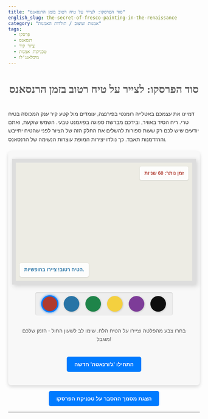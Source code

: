 ```yaml
---
title: "סוד הפרסקו: לצייר על טיח רטוב בזמן הרנסאנס"
english_slug: the-secret-of-fresco-painting-in-the-renaissance
category: "אמנות ועיצוב / תולדות האמנות"
tags:
  - פרסקו
  - רנסאנס
  - ציור קיר
  - טכניקות אמנות
  - מיכלאנג'לו
---
```

# סוד הפרסקו: לצייר על טיח רטוב בזמן הרנסאנס

דמיינו את עצמכם באטלייה רומנטי בפירנצה, עומדים מול קטע קיר ענק המכוסה בטיח טרי. ריח הסיד באוויר, ובידכם מברשת ספוגה בפיגמנט טבעי. השמש שוקעת, ואתם יודעים שיש לכם רק שעות ספורות להשלים את החלק הזה של הציור לפני שהטיח יתייבש וההזדמנות תאבד. כך נולדו יצירות המופת עוצרות הנשימה של הרנסאנס.

<div id="fresco-app" class="fresco-container">
    <div id="canvas-container" class="art-frame">
        <canvas id="fresco-canvas" width="600" height="400"></canvas>
        <div id="drying-overlay" class="overlay"></div>
        <div id="dry-message" class="overlay-message hidden">הטיח התייבש! הצבע לא ייטמע.</div>
        <div id="timer" class="info-box">זמן נותר: <span id="time-left">60</span> שניות</div>
        <div id="status" class="info-box">הטיח רטוב! ציירו בחופשיות.</div>
    </div>
    <div id="color-palette" class="palette">
        <div class="color-swatch selected" data-color="#B03A2E" style="background-color: #B03A2E;"></div> <!-- Muted Red -->
        <div class="color-swatch" data-color="#2874A6" style="background-color: #2874A6;"></div> <!-- Muted Blue -->
        <div class="color-swatch" data-color="#1E8449" style="background-color: #1E8449;"></div> <!-- Muted Green -->
        <div class="color-swatch" data-color="#F4D03F" style="background-color: #F4D03F;"></div> <!-- Earthy Yellow -->
        <div class="color-swatch" data-color="#7D3C98" style="background-color: #7D3C98;"></div> <!-- Muted Purple -->
        <div class="color-swatch" data-color="#0E0E0E" style="background-color: #0E0E0E;"></div> <!-- Near Black -->
    </div>
    <p class="instruction-text">בחרו צבע מהפלטה וציירו על הטיח הלח. שימו לב לשעון החול - הזמן שלכם מוגבל!</p>
    <button id="start-new-giornata" class="action-button">התחילו 'ג'ורנאטה' חדשה</button>
</div>

<button id="toggle-explanation" class="toggle-button">הצגת מסמך ההסבר על טכניקת הפרסקו</button>

<div id="explanation" class="explanation-section hidden">
    <h2>הסודות העתיקים של הפרסקו בואונו (Fresco Buono)</h2>
    טכניקת ה"פרסקו" (שפירושה באיטלקית: "טרי") היא שיטת ציור קיר ייחודית שבה האמן עובד ישירות על שכבת טיח רטוב וטרייה. הצבעים, שהם פיגמנטים טבעיים טחונים דק מעורבבים עם מים בלבד, חודרים עמוק לתוך הטיח הלח. כאשר הטיח מתייבש, מתרחש תהליך כימי מופלא הנקרא קרבוניזציה: הסידן ההידרוקסידי שבטיח הופך לגבישי סידן פחמתי קשיחים (כמו אבן גיר). הפיגמנטים נלכדים בתוך רשת גבישים זו, והופכים למעשה לחלק בלתי נפרד מהקיר עצמו – לא רק יושבים על פני השטח.

    <h3>מסע בזמן: שורשי הטכניקה</h3>
    פרסקו אינה המצאה של הרנסאנס; היא הייתה בשימוש כבר בתרבויות עתיקות, החל מיוון המינואית (קנוסוס) ועד לרומא העתיקה (פומפיי, הרקולנאום). אך הפריחה המחודשת והכניסה לפנתיאון האמנות העולמית אירעו ברנסאנס האיטלקי (מאות 14-16). שמות כמו ג'וטו, מזאצ'ו, רפאל, וכמובן מיכלאנג'לו, הפכו לשם נרדף ליצירות מופת שנוצרו בטכניקה תובענית זו.

    <h3>בניית הקיר: יסודות הפרסקו</h3>
    הכנה קפדנית היא סוד ההצלחה. הקיר מטופל במספר שכבות טיח, לכל אחת תפקיד:
    <ul>
        <li>**ארצ'יצ'ו (Arriccio):** השכבה הראשונה, מחוספסת ועבה, מונחת ישירות על המבנה האבן או הלבנים. היא מספקת בסיס אחיד ומאפשרת לאמן לשרטט עליה את הקומפוזיציה הכללית בקווים גדולים (ה"סינופיה").</li>
        <li>**אינטונאקו (Intonaco):** השכבה העליונה, חלקה ועדינה יותר, המכילה לרוב אבקת שיש דקה בנוסף לסיד וחול. שכבה זו מונחת רק על השטח שבו האמן מתכוון לעבוד באותו יום. זהו המשטח ה"טרי" שעליו מתבצע הציור בפועל.</li>
    </ul>

    <h3>חומרי הקסם: פיגמנטים וסיד</h3>
    *   **סיד כבוי (Slaked Lime):** המרכיב הקושר, סידן הידרוקסידי (Ca(OH)₂), המעניק לטיח את תכונותיו הכימיות המיוחדות.
    *   **אגרגטים:** חול או אבקת שיש בגדלים שונים, המעורבבים עם הסיד ליצירת הטיח.
    *   **פיגמנטים טבעיים:** אבקות צבע המופקות ממינרלים ואדמות (למשל, אדמה אדומה לאדום, אזוריט לכחול, מלכיט לירוק). פיגמנטים מסוימים שרגישים לבסיסיות של הסיד אינם מתאימים לפרסקו בואונו (כמו חלק מהכחולים והירוקים, מה שהגביל במקצת את פלטת הצבעים). הם מעורבבים במים בלבד, ללא חומר קשר נוסף.

    <h3>ריקוד עם הזמן: תהליך העבודה היומי</h3>
    תהליך יצירת פרסקו הוא מרוץ נגד הזמן, המחייב תכנון וביצוע קפדניים:
    1.  **הכנת הקיר והשרטוט הראשוני (סינופיה):** לאחר יישום הארצ'יצ'ו ויבושו, שורטטה הקומפוזיציה הכללית (לרוב באדמה אדומה) ישירות על הטיח היבש.
    2.  **תכנון ה'ג'ורנאטה':** האמן חילק את היצירה כולה לקטעים קטנים שניתן לצייר ולהשלים ביום עבודה אחד – כל קטע כזה נקרא 'ג'ורנאטה' ("יום" באיטלקית). גודל הג'ורנאטה נקבע לפי מורכבות החלק וקצב העבודה המשוער.
    3.  **יישום האינטונאקו:** ממש לפני תחילת הציור היומי, מניחים שכבה טרייה של אינטונאקו רק על שטח הג'ורנאטה המתוכנן. שכבה זו חייבת להישאר לחה מספיק לאורך כל שעות הציור.
    4.  **העברת השרטוט המדויק:** השרטוט המפורט של הג'ורנאטה הועבר לטיח הלח. שיטות נפוצות כללו: ניקוב קווי השרטוט בסינופיה והטפת אבקת פחם דרך החורים (spolvero), או חריטה עדינה של הקווים מתוך רישום על נייר שהוצמד לקיר.
    5.  **הציור בזמן אמת:** האמן וצוותו ציירו במהירות ובדיוק על האינטונאקו הרטוב. הצבעים נספגו לתוך הטיח הלח. עבודה על טיח שהתייבש חלקית (Fresco Secco) הייתה אפשרית אך פחות עמידה.
    6.  **התייבשות והטמעה (קרבוניזציה):** כשהטיח מתייבש, הסידן ההידרוקסידי מגיב עם הפחמן הדו-חמצני שבאוויר והופך לסידן פחמתי קשה. הפיגמנטים נלכדים במבנה הגבישי החדש. תהליך זה מפסיק כשהטיח יבש לחלוטין.

    <h3>ה'ג'ורנאטה' - יום עבודה של אמן</h3>
    ה'ג'ורנאטה' היא לא רק קטע פיזי בציור, אלא גם יחידת זמן ותכנון. הצורך להשלים את כל הג'ורנאטה לפני שהטיח מתייבש דרש מהאמן תכנון מראש, מיומנות גבוהה ומהירות ביצוע. קווי החיבור העדינים בין ג'ורנאטות שונות ניתנים לעיתים לזיהוי על יצירות פרסקו גדולות, ומהווים עדות לתהליך העבודה.

    <h3>מדוע הזמן כה קריטי? הכימיה שבקיר</h3>
    תהליך הקרבוניזציה, המקנה לפרסקו את עמידותו האגדית, תלוי בנוכחות מים. הסידן ההידרוקסידי (Ca(OH)₂) בטיח הלח סופח CO₂ מהאוויר והופך ל-CaCO₃ (סידן פחמתי). המים משמשים כתווך הכרחי לתגובה זו. הפיגמנטים שחודרים לטיח בזמן שהוא לח נלכדים בתוך גבישי ה-CaCO₃ הנוצרים. ברגע שהטיח יבש לחלוטין, התגובה נפסקת. ציור על טיח יבש ('פרסקו סקו') לא יאפשר לצבעים להיטמע באותה צורה – הם יישארו על פני השטח, יהיו פחות עמידים ויינטו לדהות או להתקלף.

    <h3>מאזן הכוחות: יתרונות וחסרונות</h3>
    *   **יתרונות מדהימים:** עמידות חסרת תקדים לאורך מאות ואלפי שנים, צבעים עזים וזוהרים כשהם נטמעים בטיח הבהיר, חסינות יחסית ללחות ושינויי טמפרטורה.
    *   **אתגרים משמעותיים:** מחייב מהירות, דיוק ותכנון מושלם; קושי רב בתיקונים (לרוב יש להסיר את הטיח ולצייר מחדש את כל הג'ורנאטה); דורש מומחיות רבה לא רק בציור אלא גם בהבנת תהליך הכנת הטיח והכימיה שלו.

    <h3>מופעי ראווה על קירות הזמן</h3>
    יצירות פרסקו מפורסמות כוללות את התקרה האייקונית וה"דין האחרון" בקפלה הסיסטינית (מיכלאנג'לו), ציורי הקיר המרשימים בחדר החתן והכלה במנטובה (אנדראה מנטניה), והפרסקאות המהפכניות בקפלת בראנקאצ'י בפירנצה (מזאצ'ו), ועוד רבות מהעת העתיקה.

    <h3>פרסקו סקו: האלטרנטיבה ה"קלה" יותר?</h3>
    "פרסקו סקו" (Secco - "יבש") היא טכניקה שבה צובעים על טיח שכבר התייבש. בשיטה זו, מערבבים את הפיגמנטים עם חומר מקשר (כמו דבק ביצים, דבק חיות או שמנים) כדי שידבקו לקיר. היתרון הוא האפשרות לעבוד לאט יותר, לתקן בקלות, ולהשתמש בפלטת צבעים רחבה יותר (כולל פיגמנטים שאינם עמידים בפני בסיסיות הסיד). החיסרון הגדול הוא העמידות הנמוכה לאין ערוך לעומת פרסקו בואונו – הצבע נוטה להתקלף ולהתפורר עם הזמן. לכן, פרסקו בואונו נחשב לטכניקה הנעלה והיוקרתית יותר.

    <h3>מאחורי הקלעים: צוות האמנים</h3>
    יצירת ציור פרסקו מונומנטלי לא הייתה עבודה של אדם אחד בלבד. המאסטר היה אמנם אחראי על התפיסה האמנותית, התכנון, השרטוטים הראשיים, ולרוב צייר את החלקים המרכזיים והחשובים בג'ורנאטות. אך לצדו עמד צוות מומחים: גבסנים (intonacatori) מומחים בהכנת הטיח ויישומו בזמן הנכון, עוזרים לערבוב פיגמנטים, ולעיתים גם ציירים שהיו אחראים על רקעים וחלקים פשוטים יותר. שיתוף הפעולה, התיאום והתזמון המדויק של הצוות כולו היו קריטיים להצלחה.
</div>

<style>
    :root {
        --plaster-color: #EDECE4;
        --wet-overlay-color: rgba(174, 214, 241, 0.1); /* Subtle blue hint for wet */
        --dry-overlay-color-start: rgba(250, 240, 230, 0.0); /* Starts transparent */
        --dry-overlay-color-end: rgba(250, 240, 230, 0.7); /* Ends opaque beige */
        --earthy-red: #B03A2E;
        --earthy-blue: #2874A6;
        --highlight-color: #007bff;
        --text-color: #333;
        --subtle-border-color: #ccc;
        --box-shadow-color: rgba(0, 0, 0, 0.15);
        --font-sans: 'Arial', sans-serif;
        --font-serif: 'Georgia', serif; /* Using standard fonts for simplicity */
    }

    body {
        font-family: var(--font-sans);
        line-height: 1.6;
        color: var(--text-color);
        padding-bottom: 40px; /* Add space for sticky elements or just general footer space */
    }

    h1, h2, h3 {
        font-family: var(--font-serif);
        color: #555; /* Slightly darker or different shade */
    }

    h1 {
        text-align: center;
        margin-bottom: 30px;
    }

    #fresco-app {
        display: flex;
        flex-direction: column;
        align-items: center;
        margin-top: 20px;
        padding: 20px;
        background-color: #f8f8f8; /* Light background for the interactive section */
        border-radius: 8px;
        box-shadow: 0 4px 10px var(--box-shadow-color);
    }

    .art-frame {
        position: relative;
        width: 100%;
        max-width: 600px;
        border: 10px solid #ddd; /* Frame border */
        box-shadow: 4px 4px 12px var(--box-shadow-color);
        margin-bottom: 20px;
        background-color: var(--plaster-color); /* Background behind canvas */
        overflow: hidden; /* Ensure overlays stay within bounds */
    }

    #fresco-canvas {
        display: block;
        background-color: var(--plaster-color);
        cursor: crosshair;
        touch-action: none; /* Prevent default touch actions like scrolling/zooming */
    }

    .overlay {
        position: absolute;
        top: 0;
        left: 0;
        width: 100%;
        height: 100%;
        pointer-events: none; /* Allow clicks/touches to pass through */
        transition: background-color 1s ease; /* Smooth transition for drying effect */
    }

    .overlay-message {
         position: absolute;
        top: 50%;
        left: 50%;
        transform: translate(-50%, -50%);
        color: var(--earthy-red);
        font-size: 2em;
        font-weight: bold;
        text-align: center;
        pointer-events: none;
        z-index: 10; /* Ensure it's above the overlay */
        background-color: rgba(255, 255, 255, 0.85);
        padding: 15px 25px;
        border-radius: 8px;
        box-shadow: 0 2px 5px var(--box-shadow-color);
        animation: pulse 1.5s infinite ease-in-out; /* Subtle animation */
    }

    @keyframes pulse {
        0% { transform: translate(-50%, -50%) scale(1); opacity: 1; }
        50% { transform: translate(-50%, -50%) scale(1.05); opacity: 0.9; }
        100% { transform: translate(-50%, -50%) scale(1); opacity: 1; }
    }


    .info-box {
        position: absolute;
        padding: 8px 12px;
        background-color: rgba(255, 255, 255, 0.9);
        border-radius: 5px;
        font-size: 0.9em;
        font-weight: bold;
        box-shadow: 0 1px 3px var(--box-shadow-color);
    }

    #timer {
        top: 10px;
        right: 10px;
        color: var(--earthy-red);
    }

    #status {
        bottom: 10px;
        left: 10px;
        color: var(--earthy-blue);
    }

    #status.dry {
        color: var(--earthy-red);
        font-weight: bold;
    }


    .palette {
        display: flex;
        justify-content: center;
        margin-bottom: 15px;
        padding: 10px;
        background-color: #eee; /* Palette background */
        border-radius: 5px;
        box-shadow: inset 0 1px 3px var(--box-shadow-color);
    }

    .color-swatch {
        width: 35px;
        height: 35px;
        margin: 0 8px;
        cursor: pointer;
        border: 3px solid transparent; /* Border for selection */
        box-shadow: 1px 1px 4px rgba(0, 0, 0, 0.2);
        transition: transform 0.2s ease, border-color 0.2s ease;
        border-radius: 50%; /* Make them round */
    }

    .color-swatch:hover {
        transform: scale(1.15);
    }

    .color-swatch.selected {
        border-color: var(--highlight-color);
        box-shadow: 0 0 6px var(--highlight-color);
        transform: scale(1.1); /* Keep selected slightly larger */
    }

    .instruction-text {
        font-size: 1em;
        color: #555;
        margin-bottom: 20px;
        text-align: center;
    }

    .action-button, .toggle-button {
        display: block;
        margin: 15px auto;
        padding: 12px 20px;
        font-size: 1em;
        cursor: pointer;
        background-color: var(--highlight-color);
        color: white;
        border: none;
        border-radius: 5px;
        transition: background-color 0.3s ease, transform 0.1s ease;
        font-weight: bold;
    }

    .action-button:hover, .toggle-button:hover {
        background-color: #0056b3;
    }
     .action-button:active, .toggle-button:active {
        transform: scale(0.98);
     }


    .explanation-section {
        margin-top: 30px;
        padding: 20px;
        border: 1px solid var(--subtle-border-color);
        background-color: #f9f9f9;
        border-radius: 8px;
        line-height: 1.7;
    }

    .explanation-section h2, .explanation-section h3 {
        color: #444;
        margin-top: 1.5em;
        margin-bottom: 0.8em;
        font-family: var(--font-serif);
    }

     .explanation-section h2:first-child {
         margin-top: 0;
     }

    .explanation-section ul {
        padding-left: 25px;
    }

    .explanation-section li {
        margin-bottom: 0.8em;
    }

     .explanation-section strong {
         color: #555;
     }


    .hidden {
        display: none;
    }

    /* Improve drawing look - maybe add subtle texture or varying opacity via JS */
    /* For simplicity, basic line drawing is kept in JS, but CSS influences the container/background */

</style>

<script>
    document.addEventListener('DOMContentLoaded', () => {
        const canvas = document.getElementById('fresco-canvas');
        const ctx = canvas.getContext('2d');
        const timerDisplay = document.getElementById('time-left');
        const statusDisplay = document.getElementById('status');
        const dryOverlay = document.getElementById('drying-overlay');
        const dryMessage = document.getElementById('dry-message');
        const colorPalette = document.getElementById('color-palette');
        const colorSwatches = colorPalette.querySelectorAll('.color-swatch');
        const toggleExplanationButton = document.getElementById('toggle-explanation');
        const explanationDiv = document.getElementById('explanation');
        const startNewGiornataButton = document.getElementById('start-new-giornata');

        let isDrawing = false;
        let isWet = true;
        let totalTime = 60; // Seconds for one giornata
        let timeLeft = totalTime;
        let timerInterval;
        let lastX = 0;
        let lastY = 0;
        let selectedColor = '#B03A2E'; // Default color
        const dryingStartsAt = 20; // Seconds remaining when drying effect begins
        const dryThreshold = 0; // Seconds remaining when it's considered fully dry

        // Set canvas size based on container
        function resizeCanvas() {
             const container = canvas.parentElement;
             // Maintain aspect ratio or set fixed height - fixed height for now
             canvas.width = container.clientWidth;
             canvas.height = 400;
             // Note: Resizing canvas clears it. In a real app, save/restore content.
             // For this simulation, we start fresh or assume the user redraws.
             // Let's add a simple visual cue to the canvas being fresh.
             // Maybe fill with plaster color? It's already background.
        }

        // Initial resize and add resize listener
        resizeCanvas();
        window.addEventListener('resize', resizeCanvas);

        // Drawing functions
        function getEventPos(e) {
            const rect = canvas.getBoundingClientRect();
            let clientX, clientY;

            if (e.touches && e.touches.length > 0) { // Handle touch events
                clientX = e.touches[0].clientX;
                clientY = e.touches[0].clientY;
            } else { // Handle mouse events
                clientX = e.clientX;
                clientY = e.clientY;
            }

            return [
                clientX - rect.left,
                clientY - rect.top
            ];
        }

        function startDrawing(e) {
            if (!isWet) {
                showDryMessage();
                return;
            }
            e.preventDefault(); // Prevent scrolling on touch devices
            isDrawing = true;
            [lastX, lastY] = getEventPos(e);
            // Start drawing a new path
             ctx.beginPath();
             ctx.moveTo(lastX, lastY);
        }

        function draw(e) {
            if (!isDrawing || !isWet) return;
            e.preventDefault();

            const [x, y] = getEventPos(e);

            // Adjust stroke opacity as it dries
            let opacity = 1;
            if (timeLeft <= dryingStartsAt && timeLeft > dryThreshold) {
                // Fade opacity linearly from 1 to 0 in the drying phase
                opacity = timeLeft / dryingStartsAt; // Simple linear fade
                opacity = Math.max(0.1, opacity); // Minimum opacity so stroke is visible
            } else if (timeLeft <= dryThreshold) {
                 opacity = 0; // Should not draw, but as backup
                 isWet = false; // Ensure isWet is false if timer ran out mid-stroke
                 return; // Stop drawing if fully dry
            }

            const [r, g, b] = hexToRgb(selectedColor);
            ctx.strokeStyle = `rgba(${r}, ${g}, ${b}, ${opacity})`;
            ctx.lineWidth = 4; // Slightly thicker for brush effect
            ctx.lineCap = 'round';
            ctx.lineJoin = 'round'; // Smooth corners

            ctx.lineTo(x, y);
            ctx.stroke();

            [lastX, lastY] = [x, y];
        }

        function stopDrawing() {
            if (isDrawing) {
                 isDrawing = false;
                 ctx.closePath(); // Close the current path
            }
        }

         function hexToRgb(hex) {
            const bigint = parseInt(hex.slice(1), 16);
            const r = (bigint >> 16) & 255;
            const g = (bigint >> 8) & 255;
            const b = bigint & 255;
            return [r, g, b];
        }


        // Timer and Drying functions
        function updateTimer() {
            timeLeft--;
            timerDisplay.textContent = timeLeft;

            // Update drying overlay opacity
            if (timeLeft <= dryingStartsAt && timeLeft >= dryThreshold) {
                 const dryProgress = 1 - (timeLeft / dryingStartsAt); // 0 at start, 1 at end
                 const opacity = dryProgress * (parseFloat(getComputedStyle(document.documentElement).getPropertyValue('--dry-overlay-color-end').split(',')[3]) || 0.7); // Fade to the end opacity
                 dryOverlay.style.backgroundColor = `rgba(250, 240, 230, ${opacity})`;
                 statusDisplay.textContent = "הטיח מתייבש...";
                 statusDisplay.classList.add('drying'); // Add class for potential styling
            } else if (timeLeft < dryThreshold) {
                // Ensure fully dry state is set
                timeLeft = dryThreshold; // Prevent negative time
                timerDisplay.textContent = timeLeft;
            }


            if (timeLeft <= dryThreshold) {
                clearInterval(timerInterval);
                isWet = false;
                statusDisplay.textContent = "הטיח יבש! אי אפשר לצייר.";
                statusDisplay.classList.remove('drying');
                statusDisplay.classList.add('dry');
                dryOverlay.style.backgroundColor = getComputedStyle(document.documentElement).getPropertyValue('--dry-overlay-color-end');
                canvas.style.cursor = 'not-allowed';
                showDryMessage();
            }
        }

        function startTimer() {
             if (timerInterval) clearInterval(timerInterval); // Clear any existing timer
             timerInterval = setInterval(updateTimer, 1000);
        }

        function showDryMessage() {
             dryMessage.classList.remove('hidden');
             // Hide message after a few seconds
             setTimeout(() => {
                 dryMessage.classList.add('hidden');
             }, 3000); // Show for 3 seconds
        }

        // Color palette functions
        function selectColor(color) {
            selectedColor = color;
            colorSwatches.forEach(swatch => swatch.classList.remove('selected'));
            document.querySelector(`.color-swatch[data-color="${color}"]`).classList.add('selected');
        }

        colorSwatches.forEach(swatch => {
            swatch.addEventListener('click', () => {
                selectColor(swatch.getAttribute('data-color'));
            });
        });

        // Explanation toggle
        toggleExplanationButton.addEventListener('click', () => {
            explanationDiv.classList.toggle('hidden');
            if (!explanationDiv.classList.contains('hidden')) {
                toggleExplanationButton.textContent = 'הסתר מסמך הסבר';
            } else {
                toggleExplanationButton.textContent = 'הצגת מסמך ההסבר על טכניקת הפרסקו';
            }
        });

        // Start New Giornata button
        startNewGiornataButton.addEventListener('click', () => {
            resetGiornata();
        });

        function resetGiornata() {
            clearInterval(timerInterval); // Stop current timer
            ctx.clearRect(0, 0, canvas.width, canvas.height); // Clear the canvas
            timeLeft = totalTime; // Reset time
            isWet = true; // Set back to wet
            timerDisplay.textContent = timeLeft; // Update timer display
            statusDisplay.textContent = "הטיח רטוב! ציירו בחופשיות."; // Reset status
            statusDisplay.classList.remove('dry', 'drying'); // Remove dry classes
            dryOverlay.style.backgroundColor = getComputedStyle(document.documentElement).getPropertyValue('--wet-overlay-color'); // Reset overlay
            dryMessage.classList.add('hidden'); // Hide dry message
            canvas.style.cursor = 'crosshair'; // Reset cursor
            startTimer(); // Start timer again
        }


        // Add event listeners for drawing (both mouse and touch)
        canvas.addEventListener('mousedown', startDrawing);
        canvas.addEventListener('mouseup', stopDrawing);
        canvas.addEventListener('mouseout', stopDrawing); // Stop drawing if mouse leaves canvas
        canvas.addEventListener('mousemove', draw);

        canvas.addEventListener('touchstart', startDrawing, { passive: false });
        canvas.addEventListener('touchend', stopDrawing);
        canvas.addEventListener('touchcancel', stopDrawing);
        canvas.addEventListener('touchmove', draw, { passive: false });


        // Initialize
        resetGiornata(); // Start the first giornata
        selectColor(selectedColor); // Select initial color visually
    });
</script>
---